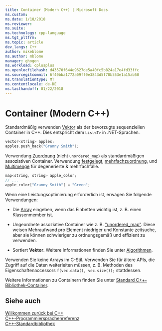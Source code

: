 ```yaml
---
title: Container (Modern C++) | Microsoft Docs
ms.custom: 
ms.date: 1/18/2018
ms.reviewer: 
ms.suite: 
ms.technology: cpp-language
ms.tgt_pltfrm: 
ms.topic: article
dev_langs: C++
author: mikeblome
ms.author: mblome
manager: ghogen
ms.workload: cplusplus
ms.openlocfilehash: d43570f644e9627de5a40fc5b824a17e4fd33ffc
ms.sourcegitcommit: 6f40bba1772a09ff0e3843d5f70b553e1a15ab50
ms.translationtype: MT
ms.contentlocale: de-DE
ms.lasthandoff: 01/22/2018
---
```

# <a name="containers-modern-c"></a>Container (Modern C++)

Standardmäßig verwenden [Vektor](../standard-library/vector-class.md) als der bevorzugte sequenziellen Container in C++. Dies entspricht dem `List<T>` in .NET-Sprachen.

```cpp
vector<string> apples;
apples.push_back("Granny Smith");
```

Verwendung [Zuordnung](../standard-library/map-class.md) (nicht `unordered_map`) als standardmäßigen assoziativen Container. Verwendung [festgelegt](../standard-library/set-class.md), [mehrfachzuordnung](../standard-library/multimap-class.md), und [Multimenge](../standard-library/multiset-class.md) für degenerierte & mehrfachfälle.

```cpp
map<string, string> apple_color;
// ...
apple_color["Granny Smith"] = "Green";
```

Wenn eine Leistungsoptimierung erforderlich ist, erwägen Sie folgende Verwendungen:

- Die [Array](../standard-library/array-class-stl.md) eingeben, wenn das Einbetten wichtig ist, z. B. einen Klassenmember ist.

- Ungeordnete assoziative Container wie z. B. ["unordered_map"](../standard-library/unordered-map-class.md). Diese weisen Mehraufwand pro Element niedriger und Konstante zeitsuche, aber sie können schwieriger zu ordnungsgemäß und effizient zu verwenden.

- Sortiert **Vektor**. Weitere Informationen finden Sie unter [Algorithmen](../cpp/algorithms-modern-cpp.md).

Verwenden Sie keine Arrays im C-Stil. Verwenden Sie für ältere APIs, die Zugriff auf die Daten weiterleiten müssen, z. B. Methoden des Eigenschaftenaccessors `f(vec.data(), vec.size());` stattdessen.

Weitere Informationen zu Containern finden Sie unter [Standard C++-Bibliothek-Container](../standard-library/stl-containers.md).

## <a name="see-also"></a>Siehe auch

[Willkommen zurück bei C++](../cpp/welcome-back-to-cpp-modern-cpp.md)  
[C++-Programmiersprachenreferenz](../cpp/cpp-language-reference.md)  
[C++-Standardbibliothek](../standard-library/cpp-standard-library-reference.md)  
